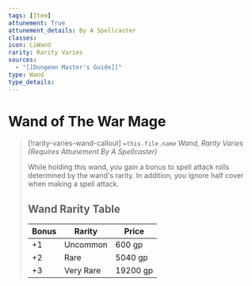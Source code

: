 ```yaml
---
tags: [Item]
attunement: True
attunement_details: By A Spellcaster
classes: 
icon: LiWand
rarity: Rarity Varies
sources:
  - "[[Dungeon Master's Guide]]"
type: Wand
type_details: 
---
```

# Wand of The War Mage
>[!rarity-varies-wand-callout] `=this.file.name`
>*Wand, Rarity Varies (Requires Attunement By A Spellcaster)*
>
>While holding this wand, you gain a bonus to spell attack rolls determined by the wand's rarity. In addition, you ignore half cover when making a spell attack.
>
> ## Wand Rarity Table
>|Bonus|Rarity|Price|
>|---|---|---|
>|+1|Uncommon|600 gp|
>|+2|Rare|5040 gp|
>|+3|Very Rare|19200 gp|